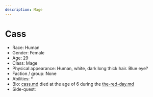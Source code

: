 ```yaml
---
description: Mage
---
```


# Cass

* Race: Human
* Gender: Female
* Age: 29
* Class:  Mage
* Physical appearance: Human, white, dark long thick hair. Blue eye?
* Faction / group: None
* Abilities:&#x20;
  *
* Bio: [cass.md](cass.md "mention") died at the age of 6 during the [the-red-day.md](../events/the-red-day.md "mention")
* Side-quest:&#x20;
